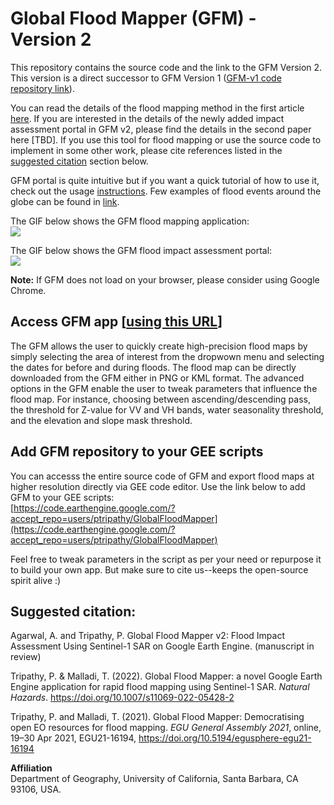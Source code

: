 # Global Flood Mapper (GFM) - Version 2
This repository contains the source code and the link to the GFM Version 2. This version is a direct successor to GFM Version 1 ([GFM-v1 code repository link](https://github.com/PratyushTripathy/global_flood_mapper/tree/gfm-v1)).

You can read the details of the flood mapping method in the first article [here](https://link.springer.com/article/10.1007/s11069-022-05428-2). If you are interested in the details of the newly added impact assessment portal in GFM v2, please find the details in the second paper here [TBD]. If you use this tool for flood mapping or use the source code to implement in some other work, please cite references listed in the [suggested citation](#suggested-citation) section below.<br/>

GFM portal is quite intuitive but if you want a quick tutorial of how to use it, check out the usage [instructions](/instructions). Few examples of flood events around the globe can be found in [link](/examples).<br/>

The GIF below shows the GFM flood mapping application: <br/>
![](/media/gfmPortalGif.gif)


The GIF below shows the GFM flood impact assessment portal: <br/>
![](/media/gfmPortalGif.gif)

<strong>Note:</strong> If GFM does not load on your browser, please consider using Google Chrome.<br/>

## Access GFM app [[using this URL](https://ptripathy.users.earthengine.app/view/global-flood-mapper-v2)]
The GFM allows the user to quickly create high-precision flood maps by simply selecting the area of interest from the dropwown menu and selecting the dates for before and during floods. The flood map can be directly downloaded from the GFM either in PNG or KML format. The advanced options in the GFM enable the user to tweak parameters that influence the flood map. For instance, choosing between ascending/descending pass, the threshold for Z-value for VV and VH bands, water seasonality threshold, and the elevation and slope mask threshold.

## Add GFM repository to your GEE scripts
You can accesss the entire source code of GFM and export flood maps at higher resolution directly via GEE code editor. Use the link below to add GFM to your GEE scripts:<br/>
[https://code.earthengine.google.com/?accept_repo=users/ptripathy/GlobalFloodMapper](https://code.earthengine.google.com/?accept_repo=users/ptripathy/GlobalFloodMapper)

Feel free to tweak parameters in the script as per your need or repurpose it to build your own app. But make sure to cite us--keeps the open-source spirit alive :)

## Suggested citation:

Agarwal, A. and Tripathy, P. Global Flood Mapper v2: Flood Impact Assessment Using Sentinel-1 SAR on Google Earth Engine. (manuscript in review)<br/>

Tripathy, P. & Malladi, T. (2022). Global Flood Mapper: a novel Google Earth Engine application for rapid flood mapping using Sentinel-1 SAR. _Natural Hazards_. https://doi.org/10.1007/s11069-022-05428-2<br/>

Tripathy, P. and Malladi, T. (2021). Global Flood Mapper: Democratising open EO resources for flood mapping. _EGU General Assembly 2021_, online, 19–30 Apr 2021, EGU21-16194, https://doi.org/10.5194/egusphere-egu21-16194<br/>

**Affiliation**<br/>
Department of Geography, University of California, Santa Barbara, CA 93106, USA.<br/>
